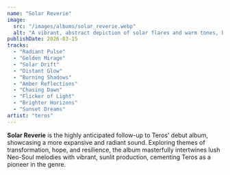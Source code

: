 ```yaml
---
name: "Solar Reverie"
image:
  src: "/images/albums/solar_reverie.webp"
  alt: "A vibrant, abstract depiction of solar flares and warm tones, blending shades of orange, gold, and crimson with radiant textures"
publishDate: 2026-03-15
tracks:
  - "Radiant Pulse"
  - "Golden Mirage"
  - "Solar Drift"
  - "Distant Glow"
  - "Burning Shadows"
  - "Amber Reflections"
  - "Chasing Dawn"
  - "Flicker of Light"
  - "Brighter Horizons"
  - "Sunset Dreams"
artist: "teros"
---
```


**Solar Reverie** is the highly anticipated follow-up to Teros’ debut album, showcasing a more expansive and radiant sound. Exploring themes of transformation, hope, and resilience, the album masterfully intertwines lush Neo-Soul melodies with vibrant, sunlit production, cementing Teros as a pioneer in the genre.
